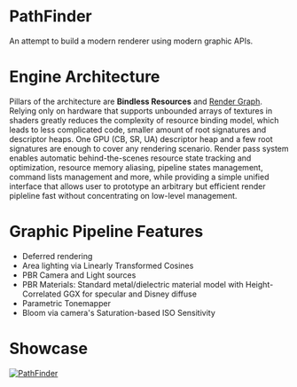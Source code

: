 # PathFinder
An attempt to build a modern renderer using modern graphic APIs.

# Engine Architecture
Pillars of the architecture are __Bindless Resources__ and [Render Graph](https://medium.com/@pavlo.muratov/organizing-gpu-work-with-directed-acyclic-graphs-f3fd5f2c2af3). 
Relying only on hardware that supports unbounded arrays of textures in shaders greatly reduces the complexity of resource binding model, which leads to less complicated code, smaller amount of root signatures and descriptor heaps. One GPU (CB, SR, UA) descriptor heap and a few root signatures are enough to cover any rendering scenario.
Render pass system enables automatic behind-the-scenes resource state tracking and optimization, resource memory aliasing, pipeline states management, command lists management and more, while providing a simple unified interface that allows user to prototype an arbitrary but efficient render pipleline fast without concentrating on low-level management.

# Graphic Pipeline Features
* Deferred rendering
* Area lighting via Linearly Transformed Cosines
* PBR Camera and Light sources
* PBR Materials: Standard metal/dielectric material model with Height-Correlated GGX for specular and Disney diffuse
* Parametric Tonemapper
* Bloom via camera's Saturation-based ISO Sensitivity

# Showcase
[![PathFinder](hhttps://imgur.com/a/giWrJ4t)](https://youtu.be/vrCa5Fn-EMg)

